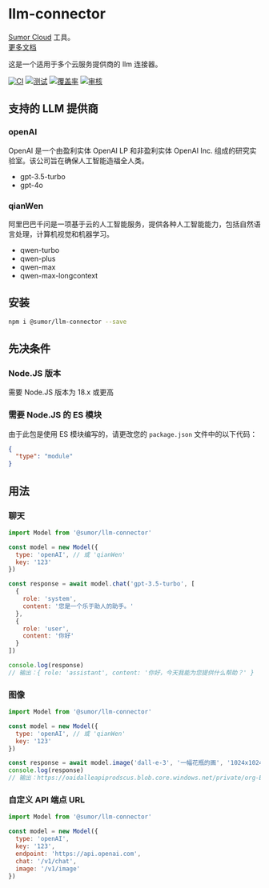 # llm-connector

[Sumor Cloud](https://sumor.cloud) 工具。  
[更多文档](https://sumor.cloud/llm-connector)

这是一个适用于多个云服务提供商的 llm 连接器。

[![CI](https://github.com/sumor-cloud/llm-connector/actions/workflows/ci.yml/badge.svg)](https://github.com/sumor-cloud/llm-connector/actions/workflows/ci.yml)
[![测试](https://github.com/sumor-cloud/llm-connector/actions/workflows/ut.yml/badge.svg)](https://github.com/sumor-cloud/llm-connector/actions/workflows/ut.yml)
[![覆盖率](https://github.com/sumor-cloud/llm-connector/actions/workflows/coverage.yml/badge.svg)](https://github.com/sumor-cloud/llm-connector/actions/workflows/coverage.yml)
[![审核](https://github.com/sumor-cloud/llm-connector/actions/workflows/audit.yml/badge.svg)](https://github.com/sumor-cloud/llm-connector/actions/workflows/audit.yml)

## 支持的 LLM 提供商

### openAI

OpenAI 是一个由盈利实体 OpenAI LP 和非盈利实体 OpenAI Inc. 组成的研究实验室。该公司旨在确保人工智能造福全人类。

- gpt-3.5-turbo
- gpt-4o

### qianWen

阿里巴巴千问是一项基于云的人工智能服务，提供各种人工智能能力，包括自然语言处理，计算机视觉和机器学习。

- qwen-turbo
- qwen-plus
- qwen-max
- qwen-max-longcontext

## 安装

```bash
npm i @sumor/llm-connector --save
```

## 先决条件

### Node.JS 版本

需要 Node.JS 版本为 18.x 或更高

### 需要 Node.JS 的 ES 模块

由于此包是使用 ES 模块编写的，请更改您的 `package.json` 文件中的以下代码：

```json
{
  "type": "module"
}
```

## 用法

### 聊天

```javascript
import Model from '@sumor/llm-connector'

const model = new Model({
  type: 'openAI', // 或 'qianWen'
  key: '123'
})

const response = await model.chat('gpt-3.5-turbo', [
  {
    role: 'system',
    content: '您是一个乐于助人的助手。'
  },
  {
    role: 'user',
    content: '你好'
  }
])

console.log(response)
// 输出：{ role: 'assistant', content: '你好，今天我能为您提供什么帮助？' }
```

### 图像

```javascript
import Model from '@sumor/llm-connector'

const model = new Model({
  type: 'openAI', // 或 'qianWen'
  key: '123'
})

const response = await model.image('dall-e-3', '一幅花瓶的画', '1024x1024')
console.log(response)
// 输出：https://oaidalleapiprodscus.blob.core.windows.net/private/org-B7O45Q0iSubrkWb...
```

### 自定义 API 端点 URL

```javascript
import Model from '@sumor/llm-connector'

const model = new Model({
  type: 'openAI',
  key: '123',
  endpoint: 'https://api.openai.com',
  chat: '/v1/chat',
  image: '/v1/image'
})
```
